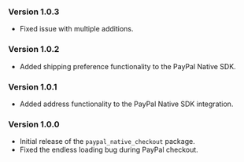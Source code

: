 ### Version 1.0.3

- Fixed issue with multiple additions.


### Version 1.0.2

- Added shipping preference functionality to the PayPal Native SDK.

### Version 1.0.1

- Added address functionality to the PayPal Native SDK integration.


### Version 1.0.0

- Initial release of the `paypal_native_checkout` package.
- Fixed the endless loading bug during PayPal checkout.
